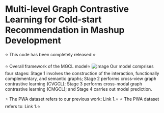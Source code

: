 # Multi-level Graph Contrastive Learning for Cold-start Recommendation in Mashup Development
⭐ This code has been completely released ⭐

⭐ Overall framework of the MGCL model⭐ 
![image](https://github.com/user-attachments/assets/3191ff2b-cebd-458a-ae03-095ecba561af)
Our model comprises four stages: Stage 1 involves the construction of the interaction, functionally complementary, and semantic graphs; Stage 2 performs cross-view graph contrastive learning (CVGCL); Stage 3  performs cross-modal graph contrastive learning (CMGCL); and Stage 4 carries out model prediction. 

⭐ The PWA dataset refers to our previous work: Link 1.⭐ 
⭐ The PWA dataset refers to: Link 1.⭐ 

